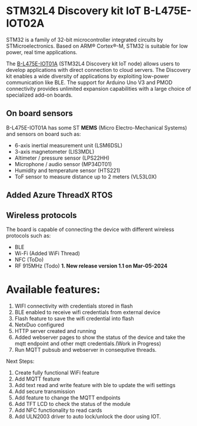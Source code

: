 # STM32L4 Discovery kit IoT B-L475E-IOT02A

STM32 is a family of 32-bit microcontroller integrated circuits by STMicroelectronics. Based on ARM® Cortex®-M, STM32 is suitable for low power, real time applications.

The [B-L475E-IOT01A](https://www.st.com/en/evaluation-tools/b-l475e-iot01a.html) (STM32L4 Discovery kit IoT node) allows users to develop applications with direct connection to cloud servers.
The Discovery kit enables a wide diversity of applications by exploiting low-power communication like BLE.
The support for Arduino Uno V3 and PMOD connectivity provides unlimited expansion capabilities with a large choice of specialized add-on boards.

## On board sensors
B-L475E-IOT01A has some ST **MEMS** (Micro Electro-Mechanical Systems) and sensors on board such as:

* 6-axis inertial measurement unit (LSM6DSL)
* 3-axis magnetometer (LIS3MDL)
* Altimeter / pressure sensor (LPS22HH)
* Microphone / audio sensor (MP34DT01)
* Humidity and temperature sensor (HTS221)
* ToF sensor to measure distance up to 2 meters (VL53L0X)

## Added Azure ThreadX RTOS
## Wireless protocols

The board is capable of connecting the device with different wireless protocols such as:

* BLE
* Wi-Fi (Added WiFi Thread)
* NFC (ToDo)
* RF 915MHz (Todo)
**1. New release version 1.1 on Mar-05-2024**

# Available features:
1. WIFI connectivity with credentials stored in flash
2. BLE enabled to receive wifi credentials from external device
3. Flash feature to save the wifi credential into flash
4. NetxDuo configured
5. HTTP server created and running
6. Added webserver pages to show the status of the device and take the mqtt endpoint and other mqtt credentials.(Work in Progress)
7. Run MQTT pubsub and webserver in consequtive threads.

Next Steps:
1. Create fully functional WiFi feature
2. Add MQTT feature
3. Add text read and write feature with ble to update the wifi settings
4. Add secure transmission
5. Add feature to change the MQTT endpoints
6. Add TFT LCD to check the status of the module
7. Add NFC functionality to read cards
8. Add ULN2003 driver to auto lock/unlock the door using IOT.
